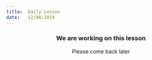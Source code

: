 ```yaml
---
title:  Daily Lesson
date:   12/08/2019
---
```


### <center>We are working on this lesson</center>
<center>Please come back later</center>